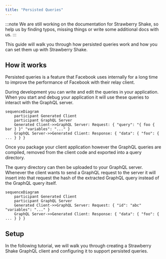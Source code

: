 ```yaml
---
title: "Persisted Queries"
---
```


:::note
We are still working on the documentation for Strawberry Shake, so help us by finding typos, missing things or write some additional docs with us.
:::

This guide will walk you through how persisted queries work and how you can set them up with Strawberry Shake.

## How it works

Persisted queries is a feature that Facebook uses internally for a long time to improve the performance of Facebook with their relay client.

During development you can write and edit the queries in your application. When you start and debug your application it will use these queries to interact with the GraphQL server.

```mermaid
sequenceDiagram
    participant Generated Client
    participant GraphQL Server
    Generated Client->>GraphQL Server: Request: { "query": "{ foo { bar } }" "variables": "..." }
    GraphQL Server->>Generated Client: Response: { "data": { "foo": { ... } } }
```

Once you package your client application however the GraphQL queries are compiled, removed from the client code and exported into a query directory.

The query directory can then be uploaded to your GraphQL server. Whenever the client wants to send a GraphQL request to the server it will insert into that request the hash of the extracted GraphQL query instead of the GraphQL query itself.

```mermaid
sequenceDiagram
    participant Generated Client
    participant GraphQL Server
    Generated Client->>GraphQL Server: Request: { "id": "abc" "variables": "..." }
    GraphQL Server->>Generated Client: Response: { "data": { "foo": { ... } } }
```

## Setup

In the following tutorial, we will walk you through creating a Strawberry Shake GraphQL client and configuring it to support persisted queries.
